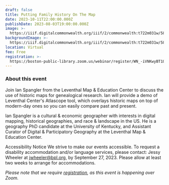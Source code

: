 ```yaml
---
draft: false
title: Putting Family History On The Map
date: 2023-10-11T22:00:00.000Z
publishDate: 2023-08-03T19:00:00.000Z
image: >-
  https://iiif.digitalcommonwealth.org/iiif/2/commonwealth:t722m031w/582,1850,2005,1345/2000,/0/default.jpg
backgroundImage: >-
  https://iiif.digitalcommonwealth.org/iiif/2/commonwealth:t722m031w/582,1850,2005,1345/2000,/0/default.jpg
location: Virtual
fee: Free
registration: >-
  https://boston-public-library.zoom.us/webinar/register/WN_-iVNKwyBT1O8TJRZwBIZmw?fbclid=IwAR0MxRzqELCIXb_F1EUhDLBe1MPVLSn4HQAC5nPa9yXJgRB6CmX--2ijNtk#/registration
---
```


### About this event

Join Ian Spangler from the Leventhal Map & Education Center to discuss the use of historic maps for genealogical research. Ian will provide a demo of Leventhal Center's Atlascope tool, which overlays historic maps on top of modern-day ones so you can easily compare past and present.

Ian Spangler is a cultural & economic geographer with interests in digital mapping, historical geographies, and race & landscape in the US. He is a geography PhD candidate at the University of Kentucky, and Assistant Curator of Digital & Participatory Geography at the Leventhal Map & Education Center.

Accessibility Notice
We strive to make our events accessible. To request a disability accommodation and/or language services, please contact: Jessy Wheeler at jwheeler@bpl.org, by September 27, 2023. Please allow at least two weeks to arrange for accommodations.

*Please note that we require [registration](https://boston-public-library.zoom.us/webinar/register/WN_-iVNKwyBT1O8TJRZwBIZmw?fbclid=IwAR0MxRzqELCIXb_F1EUhDLBe1MPVLSn4HQAC5nPa9yXJgRB6CmX--2ijNtk#/registration), as this event is happening over Zoom.*
